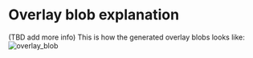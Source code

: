 # Overlay blob explanation

(TBD add more info)
This is how the generated overlay blobs looks like:
![overlay_blob](images/overlay_blob.png) 
